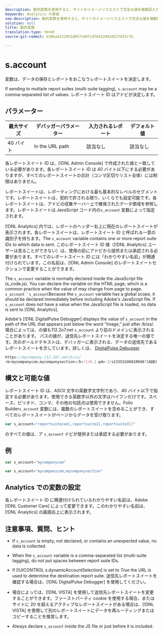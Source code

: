 ```yaml
---
description: 動的変数を使用すると、サイトのイメージリクエストで完全な値を複数回入力することなく、ある変数の値を別の変数にコピーできます。
keywords: Analytics の実装
seo-description: 動的変数を使用すると、サイトのイメージリクエストで完全な値を複数回入力することなく、ある変数の値を別の変数にコピーできます。
solution: null
title: 動的変数
translation-type: tm+mt
source-git-commit: b38ba4222951d957c607cd764224028527835c7e

---
```



# s.account

 変数は、データの保存とレポートをおこなうレポートスイートを決定します。

If sending to multiple report suites (multi-suite tagging), `s.account` may be a comma-separated list of values. レポートスイート ID はアドビが決定します。

## パラメーター

| 最大サイズ | デバッガーパラメーター | 入力されるレポート | デフォルト値 |
|--- |--- |--- |--- |
| 40 バイト | In the URL path | 該当なし | 該当なし |

各レポートスイート ID は、[!DNL Admin Console] で作成された値と一致している必要があります。各レポートスイート ID は 40 バイト以下にする必要がありますが、すべてのレポートスイートの合計（コンマ区切りリスト全体）には制限はありません。

レポートスイートは、レポーティングにおける最も基本的なレベルのセグメントです。レポートスイートは、契約で許される限り、いくらでも設定可能です。各レポートスイートは、アドビの収集サーバー上で確保されたデータ領域を参照します。レポートスイートは JavaScript コード内の`s_account` 変数によって指定されます。

[!DNL Analytics] 内では、レポートのヘッダー右上に現在のレポートスイートが表示されます。各レポートスイートは、レポートスイート ID と呼ばれる一意の識別子を持ちます。The `s_account` variable contains one or more report suite IDs to which data is sent. このレポートスイート ID 値（[!DNL Analytics] ユーザーは見ることができない）は、使用の前にアドビから提供または承認される必要があります。すべてのレポートスイート ID には「わかりやすい名前」が関連付けられています。この名前は、[!DNL Admin Console] のレポートスイートセクションで変更することができます。

The `s_account` variable is normally declared inside the JavaScript file (s_code.js). You can declare the  variable on the HTML page, which is a common practice when the value of  may change from page to page. `s_account``s_account`Because the `s_account` variable has a global scope, it should be declared immediately before including Adobe's JavaScript file. If `s_account` does not have a value when the JavaScript file is loaded, no data is sent to [!DNL Analytics].

Adobe's [!DNL DigitalPulse Debugger] displays the value of `s_account` in the path of the URL that appears just below the word "Image," just after /b/ss/. 場合によっては、の値も112.2o7.net `s_account` より前のドメインに表示されることがあります。 パスの値が、送信先レポートスイートを決定する唯一の値です。次のボールドテキストは、デバッガーに表示される、データの送信先であるレポートスイートを示しています。詳しくは、 [DigitalPulse Debugger](https://docs.adobe.com/content/help/en/analytics/implementation/testing-and-validation/debugger.html).

```js
https://mycompany.112.207.net/b/ss/ 
<b>mycompanycom,mycompanysection</b>/1/H.1-pdv-2/s21553246810948?[AQB]
```

## 構文と可能な値

レポートスイート ID は、ASCII 文字の英数字文字列であり、40 バイト以下で指定する必要があります。使用できる英数字以外の文字はハイフンだけです。スペース、ピリオド、コンマ、その他の句読点は使用できません。Folio Builder`s_account` 変数には、複数のレポートスイートを含めることができ、すべてのレポートスイートがページからデータを受け取ります。

```js
var s_account="reportsuitecom[,reportsuite2[,reportsuite3]]"
```

のすべての値は、ア `s_account` ドビが提供または承認する必要があります。

## 例

```js
var s_account="mycompanycom"
```

```js
var s_account="mycompanycom,mycompanysection"
```

## Analytics での変数の設定

各レポートスイート ID に関連付けられているわかりやすい名前は、Adobe [!DNL Customer Care] によって変更できます。このわかりやすい名前は、[!DNL Analytics] の画面右上に表示されます。

## 注意事項、質問、ヒント

* If `s_account` is empty, not declared, or contains an unexpected value, no data is collected.
* When the `s_account` variable is a comma-separated list (multi-suite tagging), do not put spaces between report suite IDs.
* If [!UICONTROL s.dynamicAccountSelection] is set to *True* the URL is used to determine the destination report suite. 送信先レポートスイートを確認する場合は、[!DNL DigitalPulse Debugger] を使用してください。

* 場合によっては、[!DNL VISTA] を使用して送信先レポートスイートを変更することができます。ファーストパーティ cookie を使用する場合、またはサイトに 20 を超えるアクティブなレポートスイートがある場合は、[!DNL VISTA] を使用して別のレポートスイートにデータを再ルーティングまたはコピーすることを推奨します。

* Always declare `s_account` inside the JS file or just before it is included.
